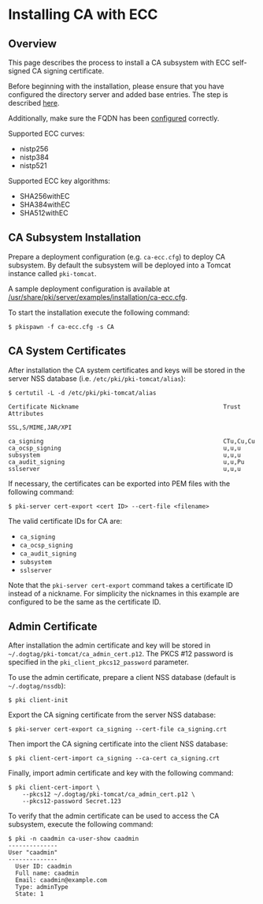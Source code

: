 Installing CA with ECC
======================

Overview
--------

This page describes the process to install a CA subsystem with ECC self-signed CA signing certificate.

Before beginning with the installation, please ensure that you have configured the directory
server and added base entries.
The step is described [here](https://github.com/dogtagpki/pki/wiki/DS-Installation).

Additionally, make sure the FQDN has been [configured](../server/FQDN_Configuration.adoc) correctly.

Supported ECC curves:

- nistp256 
- nistp384
- nistp521

Supported ECC key algorithms:

- SHA256withEC 
- SHA384withEC
- SHA512withEC

CA Subsystem Installation
-------------------------

Prepare a deployment configuration (e.g. `ca-ecc.cfg`) to deploy CA subsystem.
By default the subsystem will be deployed into a Tomcat instance called `pki-tomcat`.

A sample deployment configuration is available at [/usr/share/pki/server/examples/installation/ca-ecc.cfg](../../../base/server/examples/installation/ca-ecc.cfg).

To start the installation execute the following command:

```
$ pkispawn -f ca-ecc.cfg -s CA
```

CA System Certificates
----------------------

After installation the CA system certificates and keys will be stored
in the server NSS database (i.e. `/etc/pki/pki-tomcat/alias`):

```
$ certutil -L -d /etc/pki/pki-tomcat/alias

Certificate Nickname                                         Trust Attributes
                                                             SSL,S/MIME,JAR/XPI

ca_signing                                                   CTu,Cu,Cu
ca_ocsp_signing                                              u,u,u
subsystem                                                    u,u,u
ca_audit_signing                                             u,u,Pu
sslserver                                                    u,u,u
```

If necessary, the certificates can be exported into PEM files with the following command:

```
$ pki-server cert-export <cert ID> --cert-file <filename>
```

The valid certificate IDs for CA are:
* `ca_signing`
* `ca_ocsp_signing`
* `ca_audit_signing`
* `subsystem`
* `sslserver`

Note that the `pki-server cert-export` command takes a certificate ID instead of a nickname.
For simplicity the nicknames in this example are configured to be the same as the certificate ID.

Admin Certificate
-----------------

After installation the admin certificate and key will be stored
in `~/.dogtag/pki-tomcat/ca_admin_cert.p12`.
The PKCS #12 password is specified in the `pki_client_pkcs12_password` parameter.

To use the admin certificate, prepare a client NSS database (default is `~/.dogtag/nssdb`):

```
$ pki client-init
```

Export the CA signing certificate from the server NSS database:

```
$ pki-server cert-export ca_signing --cert-file ca_signing.crt
```

Then import the CA signing certificate into the client NSS database:

```
$ pki client-cert-import ca_signing --ca-cert ca_signing.crt
```

Finally, import admin certificate and key with the following command:

```
$ pki client-cert-import \
    --pkcs12 ~/.dogtag/pki-tomcat/ca_admin_cert.p12 \
    --pkcs12-password Secret.123
```

To verify that the admin certificate can be used to access the CA subsystem, execute the following command:

```
$ pki -n caadmin ca-user-show caadmin
--------------
User "caadmin"
--------------
  User ID: caadmin
  Full name: caadmin
  Email: caadmin@example.com
  Type: adminType
  State: 1
```
